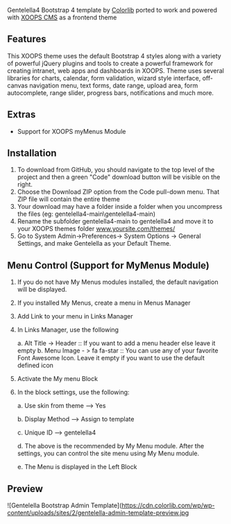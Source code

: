 Gentelella4 Bootstrap 4 template by [Colorlib](https://github.com/ColorlibHQ/gentelella) ported to work and powered with [XOOPS CMS](https://www.xoops.org/) as a frontend theme

## Features
This XOOPS theme uses the default Bootstrap 4 styles along with a variety of powerful jQuery plugins and tools to create a powerful framework for creating intranet, web apps and dashboards in XOOPS.
Theme uses several libraries for charts, calendar, form validation, wizard style interface, off-canvas navigation menu, text forms, date range, upload area, form autocomplete, range slider, progress bars, notifications and much 
more.

## Extras
- Support for XOOPS myMenus Module


## Installation

1. To download from GitHub, you should navigate to the top level of the project and then a green "Code" download button will be visible on the right. 
2. Choose the Download ZIP option from the Code pull-down menu. That ZIP file will contain the entire theme
3. Your download may have a folder inside a folder when you uncompress the files (eg: gentelella4-main\gentelella4-main)
4. Rename the subfolder gentelella4-main to gentelella4 and move it to your XOOPS themes folder www.yoursite.com/themes/
5. Go to System Admin->Preferences-> System Options -> General Settings, and make Gentelella as your Default Theme. 

## Menu Control (Support for MyMenus Module)

1. If you do not have My Menus modules installed, the default navigation will be displayed.
2. If you installed My Menus, create a menu in Menus Manager
3. Add Link to your menu in Links Manager
4. In Links Manager, use the following 
	
	a. Alt Title -> Header 
	:: If you want to add a menu header else leave it empty 
	b. Menu Image - > fa fa-star
	::  You can use any of your favorite Font Awesome Icon. Leave it empty if you want to use the default defined icon

3. Activate the My menu Block 
4. In the block settings, use the following:

	a. Use skin from theme —> Yes
	
	b. Display Method —> Assign to template
	
	c. Unique ID —> gentelella4
	
	d. The above is the recommended by My Menu module. After the settings, you can control the site menu using My Menu module.
	
	e. The Menu is displayed in the Left Block
	
## Preview
![Gentelella Bootstrap Admin Template](https://cdn.colorlib.com/wp/wp-content/uploads/sites/2/gentelella-admin-template-preview.jpg 
